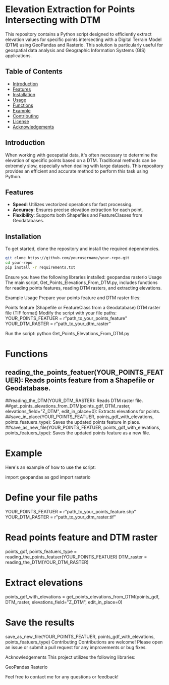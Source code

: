 # Elevation Extraction for Points Intersecting with DTM

This repository contains a Python script designed to efficiently extract elevation values for specific points intersecting with a Digital Terrain Model (DTM) using GeoPandas and Rasterio. This solution is particularly useful for geospatial data analysis and Geographic Information Systems (GIS) applications.

## Table of Contents

- [Introduction](#introduction)
- [Features](#features)
- [Installation](#installation)
- [Usage](#usage)
- [Functions](#functions)
- [Example](#example)
- [Contributing](#contributing)
- [License](#license)
- [Acknowledgements](#acknowledgements)

## Introduction

When working with geospatial data, it's often necessary to determine the elevation of specific points based on a DTM. Traditional methods can be extremely slow, especially when dealing with large datasets. This repository provides an efficient and accurate method to perform this task using Python.

## Features

- **Speed**: Utilizes vectorized operations for fast processing.
- **Accuracy**: Ensures precise elevation extraction for each point.
- **Flexibility**: Supports both Shapefiles and FeatureClasses from Geodatabases.

## Installation

To get started, clone the repository and install the required dependencies.

```bash
git clone https://github.com/yourusername/your-repo.git
cd your-repo
pip install -r requirements.txt
```

Ensure you have the following libraries installed:
geopandas
rasterio
Usage
The main script, Get_Points_Elevations_From_DTM.py, includes functions for reading points features, reading DTM rasters, and extracting elevations.

Example Usage
Prepare your points feature and DTM raster files:

Points feature (Shapefile or FeatureClass from a Geodatabase)
DTM raster file (TIF format)
Modify the script with your file paths:
YOUR_POINTS_FEATUER = r"path_to_your_points_feature"
YOUR_DTM_RASTER = r"path_to_your_dtm_raster"

Run the script:
python Get_Points_Elevations_From_DTM.py
# Functions
## reading_the_points_featuer(YOUR_POINTS_FEATUER): Reads points feature from a Shapefile or Geodatabase.
##reading_the_DTM(YOUR_DTM_RASTER): Reads DTM raster file.
##get_points_elevations_from_DTM(points_gdf, DTM_raster, elevations_field="Z_DTM", edit_in_place=0): Extracts elevations for points.
##save_in_place(YOUR_POINTS_FEATUER, points_gdf_with_elevations, points_featuers_type): Saves the updated points feature in place.
##save_as_new_file(YOUR_POINTS_FEATUER, points_gdf_with_elevations, points_featuers_type): Saves the updated points feature as a new file.
# Example
Here's an example of how to use the script:

import geopandas as gpd
import rasterio

# Define your file paths
YOUR_POINTS_FEATUER = r"path_to_your_points_feature.shp"
YOUR_DTM_RASTER = r"path_to_your_dtm_raster.tif"

# Read points feature and DTM raster
points_gdf, points_featuers_type = reading_the_points_featuer(YOUR_POINTS_FEATUER)
DTM_raster = reading_the_DTM(YOUR_DTM_RASTER)

# Extract elevations
points_gdf_with_elevations = get_points_elevations_from_DTM(points_gdf, DTM_raster, elevations_field="Z_DTM", edit_in_place=0)

# Save the results
save_as_new_file(YOUR_POINTS_FEATUER, points_gdf_with_elevations, points_featuers_type)
Contributing
Contributions are welcome! Please open an issue or submit a pull request for any improvements or bug fixes.

Acknowledgements
This project utilizes the following libraries:

GeoPandas
Rasterio


Feel free to contact me for any questions or feedback!
